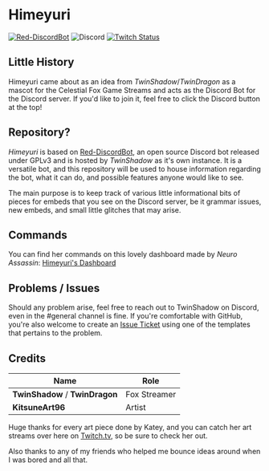 # Himeyuri
[![Red-DiscordBot](https://img.shields.io/badge/Red--DiscordBot-V3-red)](https://github.com/Cog-Creators/Red-DiscordBot)
![Discord](https://img.shields.io/discord/723321617140154409?color=7289da&label=Celestial%20Fox&logo=Discord&style=plastic)
[![Twitch Status](https://img.shields.io/twitch/status/TwinShadow_SH?color=6441a5&label=TwinShadow_SH&logo=Twitch&style=plastic)](https://twitch.tv/TwinShadow_SH)

## Little History
Himeyuri came about as an idea from *TwinShadow*/*TwinDragon* as a mascot for the Celestial Fox Game Streams and acts as the Discord Bot for the Discord server. If you'd like to join it, feel free to click the Discord button at the top!

## Repository?
*Himeyuri* is based on [Red-DiscordBot](https://github.com/Cog-Creators/Red-DiscordBot), an open source Discord bot released under GPLv3 and is hosted by *TwinShadow* as it's own instance. It is a versatile bot, and this repository will be used to house information regarding the bot, what it can do, and possible features anyone would like to see.

The main purpose is to keep track of various little informational bits of pieces for embeds that you see on the Discord server, be it grammar issues, new embeds, and small little glitches that may arise.

## Commands
You can find her commands on this lovely dashboard made by *Neuro Assassin*: [Himeyuri's Dashboard](https://dash.shadowhime.net)

## Problems / Issues
Should any problem arise, feel free to reach out to TwinShadow on Discord, even in the #general channel is fine. If you're comfortable with GitHub, you're also welcome to create an [Issue Ticket](https://github.com/The-Fox-Inc/himeyuri_public/issues/new/choose) using one of the templates that pertains to the problem.

## Credits

| Name | Role
| --- | --- |
| **TwinShadow** / **TwinDragon** | Fox Streamer
| **KitsuneArt96** | Artist

Huge thanks for every art piece done by Katey, and you can catch her art streams over here on [Twitch.tv](https://twitch.tv/kitsuneart96), so be sure to check her out.

Also thanks to any of my friends who helped me bounce ideas around when I was bored and all that.